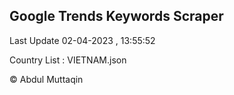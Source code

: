 

## Google Trends Keywords Scraper 
 
Last Update 02-04-2023 , 13:55:52

Country List :
VIETNAM.json



© Abdul Muttaqin 

